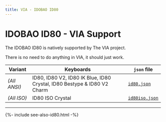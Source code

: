 ```yaml
---
title: VIA - IDOBAO ID80
---
```


# IDOBAO ID80 - VIA Support

<div class="border border-info border-4 bg-info bg-opacity-25 rounded-3 p-3 mb-3">
  <i class="fas fa-info-circle text-info"></i> The IDOBAO ID80 is natively supported by The VIA project.

  There is no need to do anything in VIA, it should just work.
</div>


| Variant      | Keyboards        | `json` file |
|--------------|------------------|-------------|
| *(All ANSI)* | ID80, ID80 V2, ID80 IK Blue, ID80 Crystal, ID80 Bestype & ID80 V2 Charm | [<i class="fab fa-github-alt"></i> `id80.json`](https://github.com/the-via/keyboards/blob/master/src/other/id80/id80.json) |
| *(All ISO)* | ID80 ISO Crystal | [<i class="fab fa-github-alt"></i> `id80iso.json`](https://github.com/the-via/keyboards/blob/master/src/other/id80/id80iso.json) | 


---

{%- include see-also-id80.html -%}



